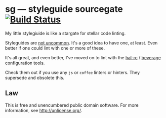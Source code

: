 # sg &mdash; styleguide sourcegate [![Build Status](https://img.shields.io/travis/orlin/sg.svg?style=flat)](https://travis-ci.org/orlin/sg)

My little stylegiuide is like a stargate for stellar code linting.

Styleguides are [not uncommon](https://github.com/styleguide).
It's a good idea to have one, at least.
Even better if one could lint with one or more of these.

It's all great, and even better, I've moved on to lint with the
[hal-rc](https://github.com/orlin/hal-rc) /
[beverage](https://github.com/orlin/beverage) configuration tools.

Check them out if you use any `js` or `coffee` linters or hinters.
They supersede and obsolete this.

## Law

This is free and unencumbered public domain software. For more information,
see <http://unlicense.org/>.
